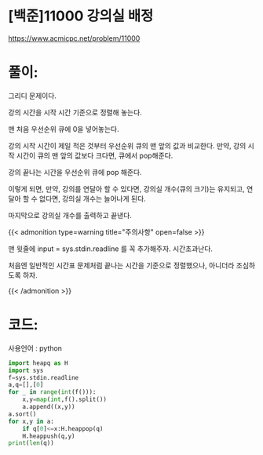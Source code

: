 # [백준]11000 강의실 배정


https://www.acmicpc.net/problem/11000

# 풀이:

그리디 문제이다.

강의 시간을 시작 시간 기준으로 정렬해 놓는다.

맨 처음 우선순위 큐에 0을 넣어놓는다.

강의 시작 시간이 제일 적은 것부터 우선순위 큐의 맨 앞의 값과 비교한다. 만약, 강의 시작 시간이 큐의 맨 앞의 값보다 크다면, 큐에서 pop해준다.

강의 끝나는 시간을 우선순위 큐에 pop 해준다.

이렇게 되면, 만약, 강의를 연달아 할 수 있다면, 강의실 개수(큐의 크기)는 유지되고, 연달아 할 수 없다면, 강의실 개수는 늘어나게 된다.

마지막으로 강의실 개수를 출력하고 끝낸다.



{{< admonition type=warning title="주의사항" open=false >}}

맨 윗줄에 input = sys.stdin.readline 를 꼭 추가해주자. 시간초과난다.

처음엔 일반적인 시간표 문제처럼 끝나는 시간을 기준으로 정렬했으나, 아니더라 조심하도록 하자.

{{< /admonition >}}

# **코드:** 

사용언어 :  python

```python
import heapq as H
import sys
f=sys.stdin.readline
a,q=[],[0]
for _ in range(int(f())):
    x,y=map(int,f().split())
    a.append((x,y))
a.sort()
for x,y in a:
    if q[0]<=x:H.heappop(q)
    H.heappush(q,y)
print(len(q))
```

